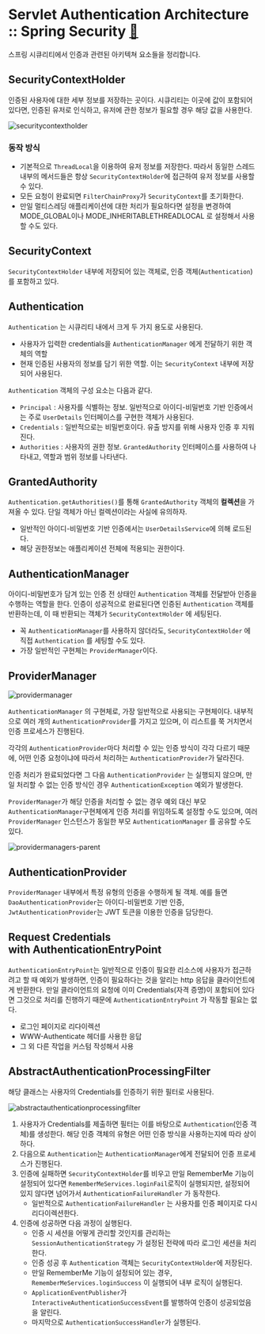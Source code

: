 # Servlet Authentication Architecture :: Spring Security [🔗](https://docs.spring.io/spring-security/reference/servlet/authentication/architecture.html)

스프링 시큐리티에서 인증과 관련된 아키텍쳐 요소들을 정리합니다.

## **SecurityContextHolder**

인증된 사용자에 대한 세부 정보를 저장하는 곳이다. 시큐리티는 이곳에 값이 포함되어 있다면, 인증된 유저로 인식하고, 유저에 관한 정보가 필요할 경우 해당 값을 사용한다.

![securitycontextholder](https://github.com/user-attachments/assets/c9b22755-95e2-4b72-8805-5ac9919aa578)

### 동작 방식

- 기본적으로 `ThreadLocal`을 이용하여 유저 정보를 저장한다. 따라서 동일한 스레드 내부의 메서드들은 항상 `SecurityContextHolder`에 접근하여 유저 정보를 사용할 수 있다.
- 모든 요청이 완료되면 `FilterChainProxy`가 `SecurityContext`를 초기화한다.
- 만일 멀티스레딩 애플리케이션에 대한 처리가 필요하다면 설정을 변경하여 MODE_GLOBAL이나 MODE_INHERITABLETHREADLOCAL 로 설정해서 사용할 수도 있다.

## SecurityContext

`SecurityContextHolder` 내부에 저장되어 있는 객체로, 인증 객체(`Authentication`)를 포함하고 있다.

## Authentication

`Authentication` 는 시큐리티 내에서 크게 두 가지 용도로 사용된다.

- 사용자가 입력한 credentials을 `AuthenticationManager` 에게 전달하기 위한 객체의 역할
- 현재 인증된 사용자의 정보를 담기 위한 역할. 이는 `SecurityContext` 내부에 저장되어 사용된다.

`Authentication` 객체의 구성 요소는 다음과 같다.

- `Principal` : 사용자를 식별하는 정보. 일반적으로 아이디-비밀번호 기반 인증에서는 주로 `UserDetails` 인터페이스를 구현한 객체가 사용된다.
- `Credentials` : 일반적으로는 비밀번호이다. 유출 방지를 위해 사용자 인증 후 지워진다.
- `Authorities` : 사용자의 권한 정보. `GrantedAuthority` 인터페이스를 사용하여 나타내고, 역할과 범위 정보를 나타낸다.

## GrantedAuthority

`Authentication.getAuthorities()`를 통해 `GrantedAuthority` 객체의 **컬렉션**을 가져올 수 있다. 단일 객체가 아닌 컬렉션이라는 사실에 유의하자.

- 일반적인 아이디-비밀번호 기반 인증에서는 `UserDetailsService`에 의해 로드된다.
- 해당 권한정보는 애플리케이션 전체에 적용되는 권한이다.

## AuthenticationManager

아이디-비밀번호가 담겨 있는 인증 전 상태인 `Authentication` 객체를 전달받아 인증을 수행하는 역할을 한다. 인증이 성공적으로 완료된다면 인증된 `Authentication` 객체를 반환하는데, 이 때 반환되는 객체가 `SecurityContextHolder` 에 세팅된다.

- 꼭 `AuthenticationManager`를 사용하지 않더라도, `SecurityContextHolder` 에 직접 `Authentication` 를 세팅할 수도 있다.
- 가장 일반적인 구현체는 `ProviderManager`이다.

## ProviderManager

![providermanager](https://github.com/user-attachments/assets/af11d6a4-2f4e-490e-a1a6-291268b99978)

`AuthenticationManager` 의 구현체로, 가장 일반적으로 사용되는 구현체이다. 내부적으로 여러 개의 `AuthenticationProvider`를 가지고 있으며, 이 리스트를 쭉 거치면서 인증 프로세스가 진행된다.

각각의 `AuthenticationProvider`마다 처리할 수 있는 인증 방식이 각각 다르기 때문에, 어떤 인증 요청이냐에 따라서 처리하는 `AuthenticationProvider`가 달라진다.

인증 처리가 완료되었다면 그 다음 `AuthenticationProvider` 는 실행되지 않으며, 만일 처리할 수 없는 인증 방식인 경우 `AuthenticationException` 예외가 발생한다.

`ProviderManager`가 해당 인증을 처리할 수 없는 경우 예외 대신 부모 `AuthenticationManager`구현체에게 인증 처리를 위임하도록 설정할 수도 있으며, 여러 `ProviderManager` 인스턴스가 동일한 부모 `AuthenticationManager` 를 공유할 수도 있다.

![providermanagers-parent](https://github.com/user-attachments/assets/25224672-3b26-4067-b74b-2a5b86c04d39)

## AuthenticationProvider

`ProviderManager` 내부에서 특정 유형의 인증을 수행하게 될 객체. 예를 들면 `DaoAuthenticationProvider`는 아이디-비밀번호 기반 인증, `JwtAuthenticationProvider`는 JWT 토큰을 이용한 인증을 담당한다.

## **Request Credentials with AuthenticationEntryPoint**

`AuthenticationEntryPoint`는 일반적으로 인증이 필요한 리소스에 사용자가 접근하려고 할 때 예외가 발생하면, 인증이 필요하다는 것을 알리는 http 응답을 클라이언트에게 반환한다. 만일 클라이언트의 요청에 이미 Credentials(자격 증명)이 포함되어 있다면 그것으로 처리를 진행하기 때문에 `AuthenticationEntryPoint` 가 작동할 필요는 없다.

- 로그인 페이지로 리다이렉션
- WWW-Authenticate 헤더를 사용한 응답
- 그 외 다른 작업을 커스텀 작성해서 사용

## **AbstractAuthenticationProcessingFilter**

해당 클래스는 사용자의 Credentials를 인증하기 위한 필터로 사용된다.

![abstractauthenticationprocessingfilter](https://github.com/user-attachments/assets/bf9606d1-c1c4-4302-964e-9ef625a5848b)

1. 사용자가 Credentials를 제출하면 필터는 이를 바탕으로 `Authentication`(인증 객체)를 생성한다. 해당 인증 객체의 유형은 어떤 인증 방식을 사용하는지에 따라 상이하다.
2. 다음으로 `Authentication`는 `AuthenticationManager`에게 전달되어 인증 프로세스가 진행된다.
3. 인증에 실패하면 `SecurityContextHolder`를 비우고 만일 RememberMe 기능이 설정되어 있다면 `RememberMeServices.loginFail`로직이 실행되지만, 설정되어 있지 않다면 넘어가서 `AuthenticationFailureHandler` 가 동작한다.
    - 일반적으로 `AuthenticationFailureHandler` 는 사용자를 인증 페이지로 다시 리다이렉션한다.
4. 인증에 성공하면 다음 과정이 실행된다.
    - 인증 시 세션을 어떻게 관리할 것인지를 관리하는`SessionAuthenticationStrategy` 가 설정된 전략에 따라 로그인 세션을 처리한다.
    - 인증 성공 후 `Authentication` 객체는 `SecurityContextHolder`에 저장된다.
    - 만일 RememberMe 기능이 설정되어 있는 경우, `RememberMeServices.loginSuccess` 이 실행되어 내부 로직이 실행된다.
    - `ApplicationEventPublisher`가 `InteractiveAuthenticationSuccessEvent`를 발행하여 인증이 성공되었음을 알린다.
    - 마지막으로 `AuthenticationSuccessHandler`가 실행된다.